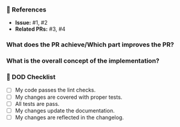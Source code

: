 ### :pushpin: References
* **Issue:** #1, #2
* **Related PRs:** #3, #4

### What does the PR achieve/Which part improves the PR?
<!-- Provide a description of the improvements/features/fixes the pull-request seeks.-->

### What is the overall concept of the implementation?
<!-- Provide a description of the implementation -->

### :thinking: DOD Checklist

- [ ] My code passes the lint checks.
- [ ] My changes are covered with proper tests.
- [ ] All tests are pass.
- [ ] My changes update the documentation.
- [ ] My changes are reflected in the changelog.
